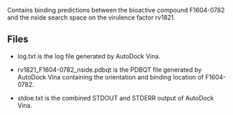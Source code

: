 Contains binding predictions between the bioactive compound F1604-0782 and the nside search space on the virulence factor rv1821.

## Files

- log.txt is the log file generated by AutoDock Vina.

- rv1821_F1604-0782_nside.pdbqt is the PDBQT file generated by AutoDock Vina containing the orientation and binding location of F1604-0782.

- stdoe.txt is the combined STDOUT and STDERR output of AutoDock Vina.


